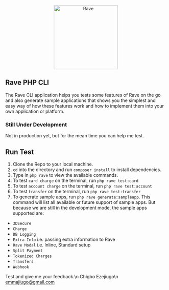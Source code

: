 <p align="center">
    <img title="Rave" height="200" src="https://cdn-images-1.medium.com/max/2000/1*9Ns-5XIj1xgGFgZ8t_KkZw.png" />
</p>

<!-- <p align="center">
  <a href="https://travis-ci.org/laravel-zero/framework"><img src="https://img.shields.io/travis/laravel-zero/framework/stable.svg" alt="Build Status"></img></a>
  <a href="https://scrutinizer-ci.com/g/laravel-zero/framework"><img src="https://img.shields.io/scrutinizer/g/laravel-zero/framework.svg" alt="Quality Score"></img></a>
  <a href="https://packagist.org/packages/laravel-zero/framework"><img src="https://poser.pugx.org/laravel-zero/framework/d/total.svg" alt="Total Downloads"></a>
  <a href="https://packagist.org/packages/laravel-zero/framework"><img src="https://poser.pugx.org/laravel-zero/framework/v/stable.svg" alt="Latest Stable Version"></a>
  <a href="https://packagist.org/packages/laravel-zero/framework"><img src="https://poser.pugx.org/laravel-zero/framework/license.svg" alt="License"></a>
</p> -->

## Rave PHP CLI
The Rave CLI application helps you tests some features of Rave on the go and also generate sample applications that shows you the simplest and easy way of how these features work and how to implement them into your own application or platform.

### Still Under Development

Not in production yet, but for the mean time you can help me test.

## Run Test
1. Clone the Repo to your local machine.
2. `cd` into the directory and run `composer install` to install dependencies.
3. Type in `php rave` to view the available commands.
4. To test `card charge` on the terminal, run `php rave test:card`
5. To test `account charge` on the terminal, run `php rave test:account`
6. To test `transfer` on the terminal, run `php rave test:transfer`
7. To generate sample apps, run `php rave generate:sampleapp`. This command will list all available or future support of sample apps. But because we are still in the development mode, the sample apps supported are:
- `3DSecure`
- `Charge`
- `DB Logging`
- `Extra-Info` i.e. passing extra information to Rave
- `Rave Modal` i.e. Inline, Standard setup
- `Split Payment`
- `Tokenized Charges`
- `Transfers`
- `Webhook`


Test and give me your feedback.\\n
Chigbo Ezejiugo\\n
emmajiugo@gmail.com
